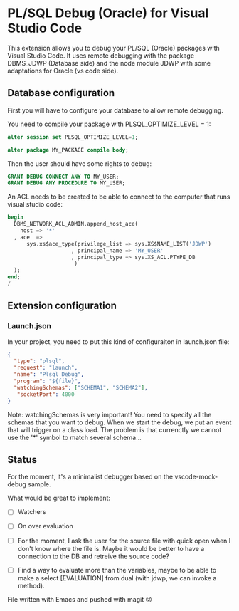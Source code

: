 # PL/SQL Debug (Oracle)  for Visual Studio Code

This extension allows you to debug your PL/SQL (Oracle) packages with Visual Studio Code. It uses remote debugging with the package DBMS_JDWP (Database side) and the node module JDWP with some adaptations for Oracle (vs code side).

## Database configuration

First you will have to configure your database to allow remote debugging.

You need to compile your package with PLSQL_OPTIMIZE_LEVEL = 1:

```sql
alter session set PLSQL_OPTIMIZE_LEVEL=1;

alter package MY_PACKAGE compile body;
```

Then the user should have some rights to debug:

```sql
GRANT DEBUG CONNECT ANY TO MY_USER;
GRANT DEBUG ANY PROCEDURE TO MY_USER;
```

An ACL needs to be created to be able to connect to the computer that runs visual studio code:

```sql
begin
  DBMS_NETWORK_ACL_ADMIN.append_host_ace(
    host => '*'
  , ace  =>
      sys.xs$ace_type(privilege_list => sys.XS$NAME_LIST('JDWP')
                    , principal_name => 'MY_USER'
                    , principal_type => sys.XS_ACL.PTYPE_DB
                     )
  );
end;
/
```

## Extension configuration

### Launch.json

In your project, you need to put this kind of configuraiton in launch.json file:

```json
{
  "type": "plsql",
  "request": "launch",
  "name": "Plsql Debug",
  "program": "${file}",
  "watchingSchemas": ["SCHEMA1", "SCHEMA2"],
   "socketPort": 4000
}
```

Note: watchingSchemas is very important! You need to specify all the schemas that you want to debug. When we start the debug, we put an event that will trigger on a class load. The problem is that currenctly we cannot use the '*' symbol to match several schema...

## Status

For the moment, it's a minimalist debugger based on the vscode-mock-debug sample.

What would be great to implement:

- [ ] Watchers
- [ ] On over evaluation
- [ ] For the moment, I ask the user for the source file with quick open when I don't know where the file is. Maybe it would be better to have a connection to the DB and retreive the source code?
- [ ] Find a way to evaluate more than the variables, maybe to be able to make a select [EVALUATION] from dual (with jdwp, we can invoke a method).


File written with Emacs and pushed with magit :stuck_out_tongue_winking_eye:
